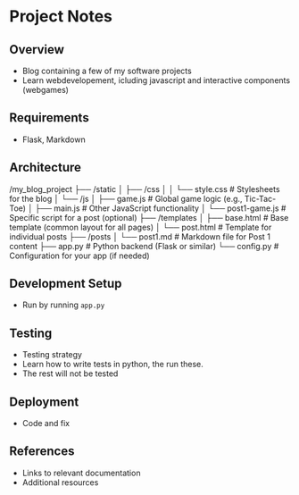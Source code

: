 # Project Notes

## Overview
- Blog containing a few of my software projects
- Learn webdevelopement, icluding javascript and interactive components (webgames)

## Requirements
- Flask, Markdown

## Architecture

/my_blog_project
├── /static
│   ├── /css
│   │   └── style.css             # Stylesheets for the blog
│   └── /js
│       ├── game.js               # Global game logic (e.g., Tic-Tac-Toe)
│       ├── main.js               # Other JavaScript functionality
│       └── post1-game.js         # Specific script for a post (optional)
├── /templates
│   ├── base.html                # Base template (common layout for all pages)
│   └── post.html                # Template for individual posts
├── /posts
│   └── post1.md                 # Markdown file for Post 1 content
├── app.py                       # Python backend (Flask or similar)
└── config.py                    # Configuration for your app (if needed)


## Development Setup
- Run by running `app.py`

## Testing
- Testing strategy
- Learn how to write tests in python, the run these.
- The rest will not be tested

## Deployment
- Code and fix

## References
- Links to relevant documentation
- Additional resources